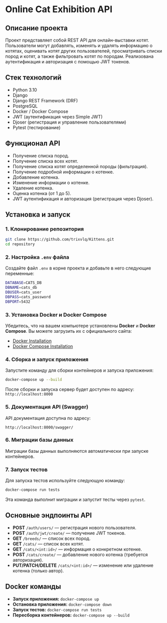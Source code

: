# Online Cat Exhibition API

## Описание проекта

Проект представляет собой REST API для онлайн-выставки котят. Пользователи могут добавлять, изменять и удалять информацию о котятах, оценивать котят других пользователей, просматривать списки пород и котят, а также фильтровать котят по породам. Реализована аутентификация и авторизация с помощью JWT токенов. 

## Стек технологий

- Python 3.10
- Django
- Django REST Framework (DRF)
- PostgreSQL
- Docker / Docker Compose
- JWT (аутентификация через Simple JWT)
- Djoser (регистрация и управление пользователями)
- Pytest (тестирование)

## Функционал API

- Получение списка пород.
- Получение списка всех котят.
- Получение списка котят определенной породы (фильтрация).
- Получение подробной информации о котенке.
- Добавление котенка.
- Изменение информации о котенке.
- Удаление котенка.
- Оценка котенка (от 1 до 5).
- JWT аутентификация и авторизация (регистрация через Djoser).

## Установка и запуск

### 1. Клонирование репозитория

```bash
git clone https://github.com/trixvlq/Kittens.git
cd repository
```

### 2. Настройка `.env` файла

Создайте файл `.env` в корне проекта и добавьте в него следующие переменные:

```bash
DATABASE=CATS_DB
DBNAME=cats_db
DBUSER=cats_user
DBPASS=cats_password
DBPORT=5432
```

### 3. Установка Docker и Docker Compose

Убедитесь, что на вашем компьютере установлены **Docker** и **Docker Compose**. Вы можете загрузить их с официального сайта:

- [Docker Installation](https://docs.docker.com/get-docker/)
- [Docker Compose Installation](https://docs.docker.com/compose/install/)

### 4. Сборка и запуск приложения

Запустите команду для сборки контейнеров и запуска приложения:

```bash
docker-compose up --build
```

После сборки и запуска сервер будет доступен по адресу: `http://localhost:8000`

### 5. Документация API (Swagger)

API документация доступна по адресу:

```
http://localhost:8000/swagger/
```

### 6. Миграции базы данных

Миграции базы данных выполняются автоматически при запуске контейнеров.

### 7. Запуск тестов

Для запуска тестов используйте следующую команду:

```bash
docker-compose run tests
```

Эта команда выполнит миграции и запустит тесты через `pytest`.

## Основные эндпоинты API

- **POST** `/auth/users/` — регистрация нового пользователя.
- **POST** `/auth/jwt/create/` — получение JWT токенов.
- **GET** `/breeds/` — список всех пород.
- **GET** `/cats/` — список всех котят.
- **GET** `/cats/<int:id>/` — информация о конкретном котенке.
- **POST** `/cats/create/` — добавление нового котенка (требуется авторизация).
- **PUT/PATCH/DELETE** `/cats/<int:id>/` — изменение или удаление котенка (только автор).

## Docker команды

- **Запуск приложения:** `docker-compose up`
- **Остановка приложения:** `docker-compose down`
- **Запуск тестов:** `docker-compose run tests`
- **Пересборка контейнеров:** `docker-compose up --build`
